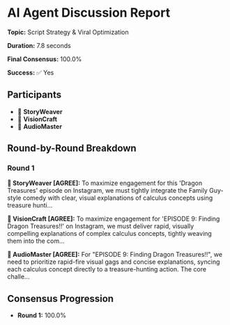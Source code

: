 # AI Agent Discussion Report

**Topic:** Script Strategy & Viral Optimization

**Duration:** 7.8 seconds

**Final Consensus:** 100.0%

**Success:** ✅ Yes

## Participants

- 📝 **StoryWeaver**
- 🎨 **VisionCraft**
- 🎵 **AudioMaster**

## Round-by-Round Breakdown

### Round 1

**📝 StoryWeaver [AGREE]:** To maximize engagement for this 'Dragon Treasures' episode on Instagram, we must tightly integrate the Family Guy-style comedy with clear, visual explanations of calculus concepts using treasure hunti...

**🎨 VisionCraft [AGREE]:** To maximize engagement for 'EPISODE 9: Finding Dragon Treasures!!' on Instagram, we must deliver rapid, visually compelling explanations of complex calculus concepts, tightly weaving them into the com...

**🎵 AudioMaster [AGREE]:** For "EPISODE 9: Finding Dragon Treasures!!", we need to prioritize rapid-fire visual gags and concise explanations, syncing each calculus concept directly to a treasure-hunting action. The core challe...

## Consensus Progression

- **Round 1:** 100.0%
